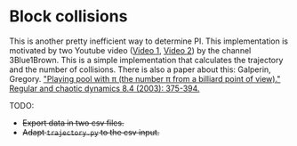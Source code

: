 # Block collisions

This is another pretty inefficient way to determine PI. This implementation is motivated by two Youtube video ([Video 1](https://www.youtube.com/watch?v=HEfHFsfGXjs), [Video 2](https://www.youtube.com/watch?v=jsYwFizhncE)) by the channel 3Blue1Brown. This is a simple implementation that calculates the trajectory and the number of collisions. There is also a paper about this: Galperin, Gregory. ["Playing pool with π (the number π from a billiard point of view)." Regular and chaotic dynamics 8.4 (2003): 375-394.](https://doi.org/10.1070/RD2003v008n04ABEH000252)


TODO:
* ~~Export data in two csv files.~~
* ~~Adapt `trajectory.py` to the csv input.~~
